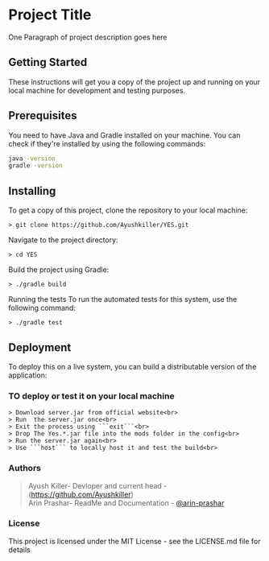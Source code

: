 # Project Title

One Paragraph of project description goes here

## Getting Started

These instructions will get you a copy of the project up and running on your local machine for development and testing purposes.

## Prerequisites

You need to have Java and Gradle installed on your machine. You can check if they're installed by using the following commands:

```sh
java -version
gradle -version
```

## Installing
To get a copy of this project, clone the repository to your local machine:
```
> git clone https://github.com/Ayushkiller/YES.git
```

Navigate to the project directory:
```
> cd YES
```

Build the project using Gradle:
```
> ./gradle build
```

Running the tests
To run the automated tests for this system, use the following command:
```
> ./gradle test
```
## Deployment
To deploy this on a live system, you can build a distributable version of the application:

### TO deploy or test it on your local machine
```
> Download server.jar from official website<br>
> Run  the server.jar once<br>
> Exit the process using ```exit```<br>
> Drop The Yes.*.jar file into the mods folder in the config<br>
> Run the server.jar again<br>
> Use ```host``` to locally host it and test the build<br> 
```
<!-- ### Contributing
Please read CONTRIBUTING.md for details on our code of conduct, and the process for submitting pull requests to us. -->

### Authors
> Ayush Killer- Devloper and current head - (https://github.com/Ayushkiller)<br>
> Arin Prashar-  ReadMe and Documentation -  [@arin-prashar](https://github.com/arin-prashar)<br> 
### License
This project is licensed under the MIT License - see the LICENSE.md file for details
